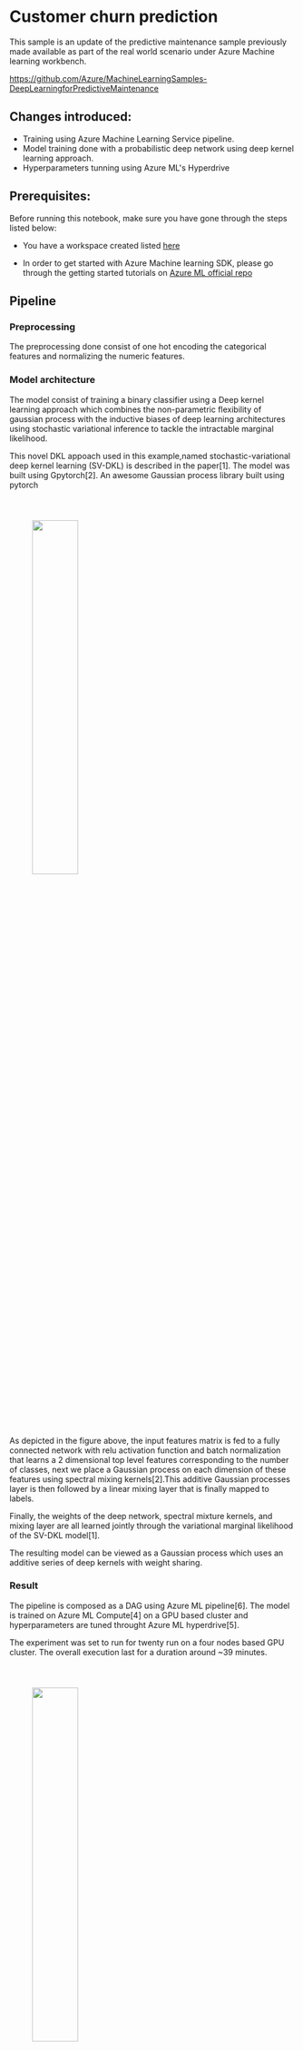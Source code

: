 # Customer churn prediction


This sample is an update of the predictive maintenance sample previously made available as part of the real world scenario under Azure Machine learning workbench.

https://github.com/Azure/MachineLearningSamples-DeepLearningforPredictiveMaintenance

## Changes introduced:
- Training using Azure Machine Learning Service pipeline.
- Model training done with a probabilistic deep network using deep kernel learning approach.
- Hyperparameters tunning using Azure ML's Hyperdrive

## Prerequisites:

Before running this notebook, make sure you have gone through the steps listed below:

- You have a workspace created listed [here](https://docs.microsoft.com/en-us/azure/machine-learning/service/quickstart-get-started )  

- In order to get started with Azure Machine learning SDK, please go through the getting started tutorials on [Azure ML official repo](https://github.com/Azure/MachineLearningNotebooks)


## Pipeline

### Preprocessing

The preprocessing done consist of one hot encoding the categorical features and normalizing the numeric features.

### Model architecture

The model  consist of training a binary classifier using a Deep kernel learning approach which combines the non-parametric flexibility of gaussian process with the inductive biases of deep learning architectures using stochastic variational inference to tackle the intractable marginal likelihood.

This novel DKL appoach used in this example,named stochastic-variational deep kernel learning (SV-DKL) is described in the paper[1]. 
The model was built using Gpytorch[2]. An awesome Gaussian process library built using pytorch

<img style='margin:40px;width: 40%;' 
src='https://amlgitsamples.blob.core.windows.net/churn/network.PNG'/>

As depicted in the figure above, the input features matrix is fed to a fully connected network with relu activation function and batch normalization that learns a 2 dimensional top level features corresponding to the number of classes, next we place a Gaussian process on each dimension of these features using spectral mixing kernels[2].This additive Gaussian processes layer is then followed by a linear mixing layer that is finally mapped to labels. 

Finally, the weights of the deep network, spectral mixture kernels, and mixing layer are all learned jointly through the variational marginal likelihood of the SV-DKL model[1]. 

The resulting model can be viewed as a Gaussian process which uses an additive series of deep kernels with weight sharing.


### Result

The pipeline is composed as a DAG using Azure ML pipeline[6]. The model is trained on Azure ML Compute[4] on a GPU based cluster and hyperparameters are tuned throught Azure ML hyperdrive[5].

The experiment was set to run for twenty run on a four nodes based GPU cluster. The overall execution last for a duration around ~39 minutes.

<img style='margin:40px;width: 40%;' 
src='https://amlgitsamples.blob.core.windows.net/churn/hyperdrive.PNG'/>

The best run achieve an AUC of 86% on evaluation set.

<img style='margin:40px;width: 40%;' 
src='https://amlgitsamples.blob.core.windows.net/churn/auc.PNG'/>

## References
[1] Stochastic Variational Deep Kernel Learning https://arxiv.org/pdf/1611.00336.pdf

[2] Gpytroch 
```
@inproceedings{gardner2018gpytorch,
  title={GPyTorch: Blackbox Matrix-Matrix Gaussian Process Inference with GPU Acceleration},
  author={Gardner, Jacob R and Pleiss, Geoff and Bindel, David and Weinberger, Kilian Q and Wilson, Andrew Gordon},
  booktitle={Advances in Neural Information Processing Systems},
  year={2018}
}
```

[3] Specture Mixture kernel https://arxiv.org/pdf/1302.4245.pdf

[4] Azure ML compute https://docs.microsoft.com/en-us/azure/machine-learning/service/how-to-set-up-training-targets#amlcompute

[5] Azure ML Hyperparameters tuning https://docs.microsoft.com/en-us/azure/machine-learning/service/how-to-tune-hyperparameters

[6] Azure ML pipeline https://docs.microsoft.com/en-us/azure/machine-learning/service/concept-ml-pipelines





